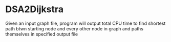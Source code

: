 # DSA2Dijkstra
Given an input graph file, program will output total CPU time to find shortest path btwn starting node and every other node in graph and paths themselves in specified output file
